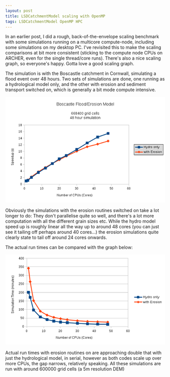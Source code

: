 ```yaml
---
layout: post
title: LSDCatchmentModel scaling with OpenMP
tags: LSDCatchmentModel OpenMP HPC
---
```


In an earlier post, I did a rough, back-of-the-envelope scaling benchmark with some simulations running on a multicore compute-node, including some simulations on my desktop PC. I've revisited this to make the scaling comparisons at bit more consistent (sticking to the compute node CPUs on ARCHER, even for the single thread/core runs). There's also a nice scaling graph, so everyone's happy. Gotta love a good scaling graph.

The simulation is with the Boscastle catchment in Cornwall, simulating a flood event over 48 hours. Two sets of simulations are done, one running as a hydrological model only, and the other with erosion and sediment transport switched on, which is generally a bit mode compute intensive.

![boscastle_speed_up](images/blog_boscastle.png)

Obviously the simulations with the erosion routines switched on take a lot longer to do: They don't parallelise quite so well, and there's a lot more computation with all the different grain sizes etc. While the hydro model speed up is roughly linear all the way up to around 48 cores (you can just see it tailing off perhaps around 40 cores...) the erosion simulations quite clearly state to tail off around 24 cores onwards.

The actual run times can be compared with the graph below:

![boscastle_runtime](images/blog_boscastle2.png)

Actual run times with erosion routines on are approaching double that with just the hydrological model, in serial, however as both codes scale up over more CPUs, the gap narrows, relatively speaking. All these simulations are run with around 600000 grid cells (a 5m resolution DEM)
